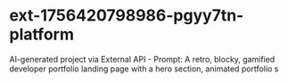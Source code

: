 # ext-1756420798986-pgyy7tn-platform
AI-generated project via External API - Prompt: A retro, blocky, gamified developer portfolio landing page with a hero section, animated portfolio s
